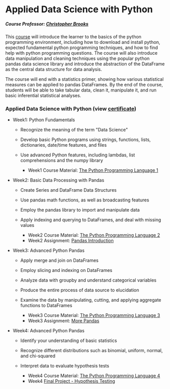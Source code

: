 # Applied Data Science with Python
##### Course Professor: [Christopher Brooks](https://www.si.umich.edu/people/christopher-brooks)

This [course](https://www.coursera.org/learn/python-data-analysis) will introduce the learner to the basics of the python programming environment, including how to download and install python, expected fundamental python programming techniques, and how to find help with python programming questions. The course will also introduce data manipulation and cleaning techniques using the popular python pandas data science library and introduce the abstraction of the DataFrame as the central data structure for data analysis. 

The course will end with a statistics primer, showing how various statistical measures can be applied to pandas DataFrames. By the end of the course, students will be able to take tabular data, clean it,  manipulate it, and run basic inferential statistical analyses.

### Applied Data Science with Python (view [certificate](https://github.com/LeonFData/Data-Science-in-Python/blob/master/Data%20Science%20in%20Python/Certificate.pdf))
- Week1: Python Fundamentals

  - Recognize the meaning of the term "Data Science"
  - Develop basic Python programs using strings, functions, lists, dictionaries, date/time features, and files
  - Use advanced Python features, including lambdas, list comprehensions and the numpy library

    - Week1 Course Material: [The Python Programming Language 1](https://github.com/LeonFData/Data-Science-in-Python/blob/master/Data%20Science%20in%20Python/Week%2B1.ipynb) 

- Week2: Basic Data Processing with Pandas

  - Create Series and DataFrame Data Structures
  - Use pandas math functions, as well as broadcasting features
  - Employ the pandas library to import and manipulate data
  - Apply indexing and querying to DataFrames, and deal with missing values

    - Week2 Course Material: [The Python Programming Language 2](https://github.com/LeonFData/Data-Science-in-Python/blob/master/Data%20Science%20in%20Python/Week%2B2.ipynb) 
    - Week2 Assignment: [Pandas Introduction](https://github.com/LeonFData/Data-Science-in-Python/blob/master/Data%20Science%20in%20Python/Assignment%202%20-%20Pandas%20Introduction.ipynb)

- Week3: Advanced Python Pandas

  - Apply merge and join on DataFrames
  - Employ slicing and indexing on DataFrames
  - Analyze data with groupby and understand categorical variables
  - Produce the entire process of data source to elucidation
  - Examine the data by manipulating, cutting, and applying aggregate functions to DataFrames

    - Week3 Course Material: [The Python Programming Language 3](https://github.com/LeonFData/Data-Science-in-Python/blob/master/Data%20Science%20in%20Python/Week%2B3.ipynb) 
    - Week3 Assignment: [More Pandas](https://github.com/LeonFData/Data-Science-in-Python/blob/master/Data%20Science%20in%20Python/Assignment%203%20-%20More%20Pandas.ipynb)

- Week4: Advanced Python Pandas

  - Identify your understanding of basic statistics
  - Recognize different distributions such as binomial, uniform, normal, and chi-squared
  - Interpret data to evaluate hypothesis tests

    - Week4 Course Material: [The Python Programming Language 4](https://github.com/LeonFData/Data-Science-in-Python/blob/master/Data%20Science%20in%20Python/Week%2B4.ipynb) 
    - Week4 [Final Project - Hypothesis Testing](https://github.com/LeonFData/Data-Science-in-Python/blob/master/Data%20Science%20in%20Python/Final%20Project%20-%20Hypothesis%20Testing%20-%20Copy.ipynb)
				
	
				
				
